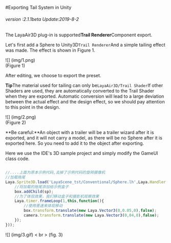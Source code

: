 #Exporting Tail System in Unity

###### *version :2.1.1beta   Update:2019-8-2*

The LayaAir3D plug-in is supported**Trail Renderer**Component export.

Let's first add a Sphere to Unity3D`Trail Renderer`And a simple tailing effect was made. The effect is shown in Figure 1.

![] (img/1.png)<br> (Figure 1)

After editing, we choose to export the preset.

**Tip**The material used for tailing can only be`LayaAir3D/Trail Shader`If other Shaders are used, they are automatically converted to the Trail Shader when they are exported. Automatic conversion will lead to a large deviation between the actual effect and the design effect, so we should pay attention to this point in the design.

![] (img/2.png)<br> (Figure 2)

**Be careful:**An object with a trailer will be a trailer wizard after it is exported, and it will not carry a model, as there will be no Sphere after it is exported here. So you need to add it to the object after exporting.

Here we use the IDE's 3D sample project and simply modify the GameUI class code.


```typescript

//....上面为原本示例代码,去掉了示例代码的旋转摄像机
//加载拖尾
Laya.Sprite3D.load('LayaScene_tst/Conventional/Sphere.lh',Laya.Handler.create(this,function(sp){
    //将加载的拖尾添加给示例盒子
    box.addChild(sp);
    //为了体现效果，我们移动盒子和摄影机观察效果
    Laya.timer.frameLoop(1,this,function(){
        //使用差速来体现移动
        box.transform.translate(new Laya.Vector3(0,0.05,0),false);
        camera.transform.translate(new Laya.Vector3(0,04,0),false);
    });
}));
```


![] (img/3.gif) < br > (fig. 3)

